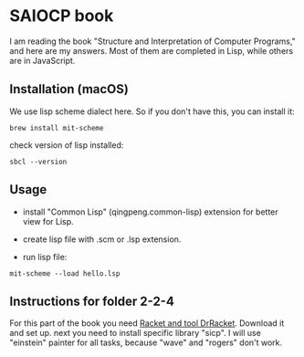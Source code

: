 # SAIOCP book

I am reading the book "Structure and Interpretation of Computer Programs," and here are my answers. Most of them are completed in Lisp, while others are in JavaScript.

## Installation (macOS)

We use lisp scheme dialect here. So if you don't have this, you can install it:

```
brew install mit-scheme
```

check version of lisp installed:

```
sbcl --version
```

## Usage

- install "Common Lisp" (qingpeng.common-lisp) extension for better view for Lisp.

- create lisp file with .scm or .lsp extension.

- run lisp file:

```
mit-scheme --load hello.lsp
```

## Instructions for folder 2-2-4

For this part of the book you need [Racket and tool DrRacket](https://docs.racket-lang.org/getting-started/). Download it and set up. next you need to install specific library "sicp". I will use "einstein" painter for all tasks, because "wave" and "rogers" don't work.
